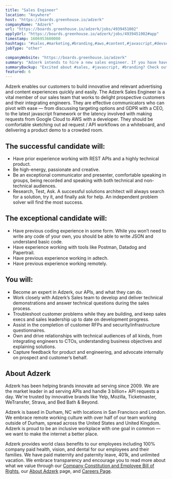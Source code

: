 ```yaml
---
title: "Sales Engineer"
location: "Anywhere"
host: "https://boards.greenhouse.io/adzerk"
companyName: "Adzerk"
url: "https://boards.greenhouse.io/adzerk/jobs/4939451002"
applyUrl: "https://boards.greenhouse.io/adzerk/jobs/4939451002#app"
timestamp: 1606953600000
hashtags: "#sales,#marketing,#branding,#aws,#content,#javascript,#devsec,#rest"
jobType: "other"

companyWebsite: "https://boards.greenhouse.io/adzerk"
summary: "Adzerk intends to hire a new sales engineer. If you have have prior experience working with REST APIs and a highly technical product, consider applying."
summaryBackup: "Excited about #sales, #javascript, #branding? Check out this job post!"
featured: 6
---
```


Adzerk enables our customers to build innovative and relevant advertising and content experiences quickly and easily. The Adzerk Sales Engineer is a vital member of our sales team that works to delight prospective customers and their integrating engineers. They are effective communicators who can pivot with ease — from discussing targeting options and GDPR with a CEO, to the latest javascript framework or the latency involved with making requests from Google Cloud to AWS with a developer. They should be comfortable sketching out ad request / API workflows on a whiteboard, and delivering a product demo to a crowded room. 

## The successful candidate will:

*   Have prior experience working with REST APIs and a highly technical product. 
*   Be high-energy, passionate and creative. 
*   Be an exceptional communicator and presenter, comfortable speaking in groups, being recorded and speaking with both technical and non-technical audiences. 
*   Research, Test, Ask. A successful solutions architect will always search for a solution, try it, and finally ask for help. An independent problem solver will find the most success. 

## The exceptional candidate will:

*   Have previous coding experience in some form. While you won’t need to write any code of your own, you should be able to write JSON and understand basic code. 
*   Have experience working with tools like Postman, Datadog and Papertrail.
*   Have previous experience working in adtech. 
*   Have previous experience working remotely. 

## You will: 

*   Become an expert in Adzerk, our APIs, and what they can do. 
*   Work closely with Adzerk’s Sales team to develop and deliver technical demonstrations and answer technical questions during the sales process. 
*   Troubleshoot customer problems while they are building, and keep sales execs and sales leadership up to date on development progress.
*   Assist in the completion of customer RFPs and security/infrastructure questionnaires. 
*   Own and drive relationships with technical audiences of all kinds, from integrating engineers to CTOs, understanding business objectives and explaining solutions. 
*   Capture feedback for product and engineering, and advocate internally on prospect and customer’s behalf.

## About Adzerk

Adzerk has been helping brands innovate ad serving since 2009. We are the market leader in ad serving APIs and handle 3 billion+ API requests a day. We're trusted by innovative brands like Yelp, Mozilla, Ticketmaster, WeTransfer, Strava, and Bed Bath & Beyond.

Adzerk is based in Durham, NC with locations in San Francisco and London. We embrace remote working culture with over half of our team working outside of Durham, spread across the United States and United Kingdom. Adzerk is proud to be an inclusive workplace with one goal in common — we want to make the internet a better place. 

Adzerk provides world class benefits to our employees including 100% company paid health, vision, and dental for our employees and their families. We have paid maternity and paternity leave, 401k, and unlimited vacation. We embrace transparency and encourage you to read more about what we value through our [Company Constitution and Employee Bill of Rights](https://adzerk.com/blog/company-constitution/), our [About Adzerk](https://adzerk.com/about/) page, and [Careers Page](https://adzerk.com/careers/).
